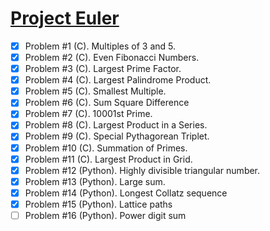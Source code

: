# [Project Euler](https://projecteuler.net/archives)
- [x] Problem #1 (C). Multiples of 3 and 5.
- [x] Problem #2 (C). Even Fibonacci Numbers.
- [x] Problem #3 (C). Largest Prime Factor.
- [x] Problem #4 (C). Largest Palindrome Product.
- [x] Problem #5 (C). Smallest Multiple.
- [x] Problem #6 (C). Sum Square Difference
- [x] Problem #7 (C). 10001st Prime.
- [x] Problem #8 (C). Largest Product in a Series.
- [x] Problem #9 (C). Special Pythagorean Triplet.
- [x] Problem #10 (C). Summation of Primes.
- [x] Problem #11 (C). Largest Product in Grid.
- [x] Problem #12 (Python). Highly divisible triangular number.
- [x] Problem #13 (Python). Large sum.
- [X] Problem #14 (Python). Longest Collatz sequence
- [X] Problem #15 (Python). Lattice paths
- [ ] Problem #16 (Python). Power digit sum